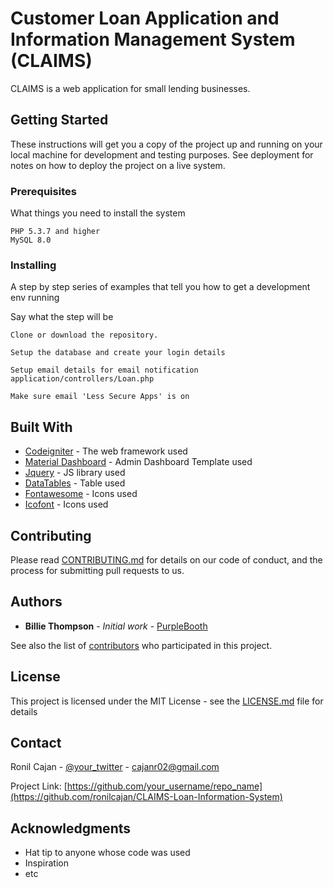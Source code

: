 # Customer Loan Application and Information Management System (CLAIMS)

CLAIMS is a web application for small lending businesses.

## Getting Started

These instructions will get you a copy of the project up and running on your local machine for development and testing purposes. See deployment for notes on how to deploy the project on a live system.

### Prerequisites

What things you need to install the system

```
PHP 5.3.7 and higher
MySQL 8.0
```

### Installing

A step by step series of examples that tell you how to get a development env running

Say what the step will be

```
Clone or download the repository.
```
```
Setup the database and create your login details
```
```
Setup email details for email notification application/controllers/Loan.php 
```
```
Make sure email 'Less Secure Apps' is on 
```

## Built With

* [Codeigniter](https://codeigniter.com/) - The web framework used
* [Material Dashboard](https://www.creative-tim.com/product/material-dashboard) - Admin Dashboard Template used
* [Jquery](https://jquery.com/) - JS library used
* [DataTables](https://datatables.net/) - Table used
* [Fontawesome](https://fontawesome.com/) - Icons used
* [Icofont](https://icofont.com/) - Icons used

## Contributing

Please read [CONTRIBUTING.md](https://gist.github.com/PurpleBooth/b24679402957c63ec426) for details on our code of conduct, and the process for submitting pull requests to us.


## Authors

* **Billie Thompson** - *Initial work* - [PurpleBooth](https://github.com/PurpleBooth)

See also the list of [contributors](https://github.com/your/project/contributors) who participated in this project.

## License

This project is licensed under the MIT License - see the [LICENSE.md](LICENSE.md) file for details

## Contact

Ronil Cajan - [@your_twitter](https://twitter.com/RonCajan) - cajanr02@gmail.com

Project Link: [https://github.com/your_username/repo_name](https://github.com/ronilcajan/CLAIMS-Loan-Information-System)


## Acknowledgments

* Hat tip to anyone whose code was used
* Inspiration
* etc

